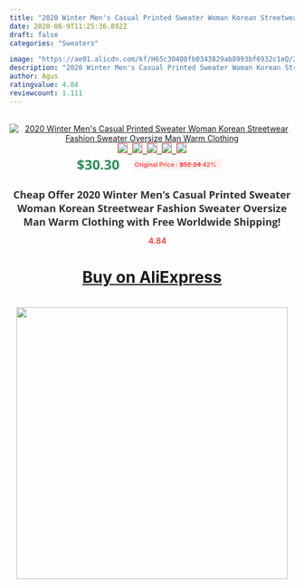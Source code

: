 ```yaml
---
title: "2020 Winter Men's Casual Printed Sweater Woman Korean Streetwear Fashion Sweater Oversize Man Warm Clothing"
date: 2020-06-9T11:25:36.892Z
draft: false
categories: "Sweaters"

image: "https://ae01.alicdn.com/kf/H65c30408fb0343829ab8993bf6932c1eQ/2020-Winter-Men-s-Casual-Printed-Sweater-Woman-Korean-Streetwear-Fashion-Sweater-Oversize-Man-Warm-Clothing.jpg"
description: "2020 Winter Men's Casual Printed Sweater Woman Korean Streetwear Fashion Sweater Oversize Man Warm Clothing"
author: Agus
ratingvalue: 4.84
reviewcount: 1.111
---
```

<br>
<div style="text-align: center;">
<a href="https://s.click.aliexpress.com/e/_AA1svf" target="_blank" rel="nofollow noopener noreferrer"><img alt="2020 Winter Men's Casual Printed Sweater Woman Korean Streetwear Fashion Sweater Oversize Man Warm Clothing" class="magnifier-image" src="https://ae01.alicdn.com/kf/H65c30408fb0343829ab8993bf6932c1eQ/2020-Winter-Men-s-Casual-Printed-Sweater-Woman-Korean-Streetwear-Fashion-Sweater-Oversize-Man-Warm-Clothing.jpg_640x640.jpg">
<br>
<img style="border:1px solid salmon" src="https://ae01.alicdn.com/kf/H65c30408fb0343829ab8993bf6932c1eQ/2020-Winter-Men-s-Casual-Printed-Sweater-Woman-Korean-Streetwear-Fashion-Sweater-Oversize-Man-Warm-Clothing.jpg_120x120.jpg">&nbsp;&nbsp;<img style="border:1px solid salmon" src="https://ae01.alicdn.com/kf/He832985b362c40e6ba263125cf7fe842W/2020-Winter-Men-s-Casual-Printed-Sweater-Woman-Korean-Streetwear-Fashion-Sweater-Oversize-Man-Warm-Clothing.jpg_120x120.jpg">&nbsp;&nbsp;<img style="border:1px solid salmon" src="https://ae01.alicdn.com/kf/H0a86c22a62b84fc19b3e3155d2c589f7w/2020-Winter-Men-s-Casual-Printed-Sweater-Woman-Korean-Streetwear-Fashion-Sweater-Oversize-Man-Warm-Clothing.jpg_120x120.jpg">&nbsp;&nbsp;<img style="border:1px solid salmon" src="https://ae01.alicdn.com/kf/H0084612480a14e2cbcb6be2eefdc55cej/2020-Winter-Men-s-Casual-Printed-Sweater-Woman-Korean-Streetwear-Fashion-Sweater-Oversize-Man-Warm-Clothing.jpg_120x120.jpg">&nbsp;&nbsp;<img style="border:1px solid salmon" src="https://ae01.alicdn.com/kf/Hdf615595092242179257001e0a3cb0db6/2020-Winter-Men-s-Casual-Printed-Sweater-Woman-Korean-Streetwear-Fashion-Sweater-Oversize-Man-Warm-Clothing.jpg_120x120.jpg"></a></div><br0>
<div style="text-align: center;"><span style="background-color: white; border: 0px; box-sizing: border-box; color: seagreen; display: inline-block; font-family: &quot;open sans&quot; , &quot;arial&quot; , &quot;helvetica&quot; , sans-serif , &quot;heiti&quot;; font-size: 24px; font-stretch: inherit; font-weight: 700; line-height: inherit; margin: 0px 10px 0px 0px; padding: 0px; vertical-align: middle;">$30.30 </span>
<span style="background: rgb(255 , 241 , 241); border-radius: 3px; border: 0px; box-sizing: border-box; color: #ff4747; display: inline-block; font-family: inherit; font-size: 12px; font-stretch: inherit; font-style: inherit; font-variant: inherit; font-weight: 600; line-height: inherit; margin: 0px; padding: 2px 5px; transform: scale(0.9); vertical-align: middle;">Original Price : <b style="text-decoration: line-through;">$52.24 </b> 42%&nbsp;&nbsp;</span></div>
<h1 style="color: #333333; display: inline-block; font-family: &quot;open sans&quot; , &quot;arial&quot; , &quot;helvetica&quot; , sans-serif , &quot;heiti&quot;; font-size: 18px; font-stretch: inherit; font-weight: 700; text-align: center;">Cheap Offer 2020 Winter Men's Casual Printed Sweater Woman Korean Streetwear Fashion Sweater Oversize Man Warm Clothing with Free Worldwide Shipping!</h1>
<div style="color: #ff4747; text-align: center;">
<img src="https://4.bp.blogspot.com/-M0ZcTcb-5uY/XleCXlxnR4I/AAAAAAAAAEc/OrjgMkXV1oMQFaCRZj5HQwOCBcu3w1FegCPcBGAYYCw/s1600/star.png" style="height: 15px;">&nbsp;<b>4.84</b></div>
<div class="button_cont" align="center"><a class="buynow_a" href="https://s.click.aliexpress.com/e/_AA1svf" target="_blank" rel="nofollow noopener noreferrer"><H1>Buy on AliExpress</H1></a></div><br>
<div class="separator" style="clear: both; text-align: center;">
<img src="https://lh3.googleusercontent.com/-pTy5HemUv9M/XlePHvY0dAI/AAAAAAAAAE4/0nX5iRUoIWY8eMW9Dpxeirr157OZliDIgCLcBGAsYHQ/s1600/badge.gif" width="480">
</div>
